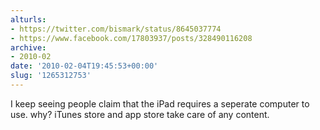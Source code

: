 ```yaml
---
alturls:
- https://twitter.com/bismark/status/8645037774
- https://www.facebook.com/17803937/posts/328490116208
archive:
- 2010-02
date: '2010-02-04T19:45:53+00:00'
slug: '1265312753'
---
```


I keep seeing people claim that the iPad requires a seperate computer to use. why? iTunes store and app store take care of any content.

